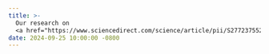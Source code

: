 ```yaml
---
title: >- 
  Our research on 
  <a href="https://www.sciencedirect.com/science/article/pii/S2772375524001898" target="_blank">multi-bee tracking</a>(corresponding author), is accepted by Smart Agricultural Technology. Congrats to YiYao!
date: 2024-09-25 10:00:00 -0800
---
```


